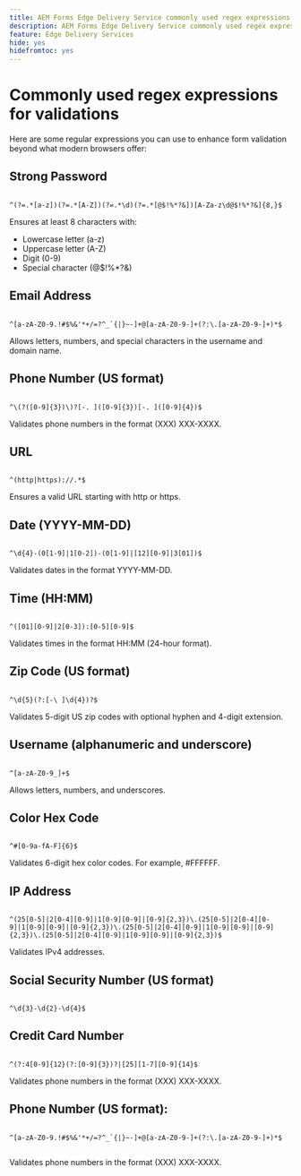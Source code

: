 ```yaml
---
title: AEM Forms Edge Delivery Service commonly used regex expressions for validating form fields
description: AEM Forms Edge Delivery Service commonly used regex expressions for validating form fields
feature: Edge Delivery Services
hide: yes
hidefromtoc: yes
---
```


# Commonly used regex expressions for validations

Here are some regular expressions you can use to enhance form validation beyond what modern browsers offer:

## Strong Password

```regex 

^(?=.*[a-z])(?=.*[A-Z])(?=.*\d)(?=.*[@$!%*?&])[A-Za-z\d@$!%*?&]{8,}$

```

Ensures at least 8 characters with:

* Lowercase letter (a-z)
* Uppercase letter (A-Z)
* Digit (0-9)
* Special character (@$!%*?&)


## Email Address


```regex 

^[a-zA-Z0-9.!#$%&'*+/=?^_`{|}~-]+@[a-zA-Z0-9-]+(?:\.[a-zA-Z0-9-]+)*$

```

Allows letters, numbers, and special characters in the username and domain name.


## Phone Number (US format)

```regex 

^\(?([0-9]{3})\)?[-. ]([0-9]{3})[-. ]([0-9]{4})$

```

Validates phone numbers in the format (XXX) XXX-XXXX.



## URL

```regex 

^(http|https)://.*$

```

Ensures a valid URL starting with http or https.



## Date (YYYY-MM-DD)

```regex 

^\d{4}-(0[1-9]|1[0-2])-(0[1-9]|[12][0-9]|3[01])$

```

Validates dates in the format YYYY-MM-DD.


## Time (HH:MM)

```regex 

^([01][0-9]|2[0-3]):[0-5][0-9]$

```

Validates times in the format HH:MM (24-hour format).


## Zip Code (US format)

```regex 

^\d{5}(?:[-\ ]\d{4})?$

```

Validates 5-digit US zip codes with optional hyphen and 4-digit extension.


## Username (alphanumeric and underscore)

```regex 

^[a-zA-Z0-9_]+$

```

Allows letters, numbers, and underscores.


## Color Hex Code

```regex 

^#[0-9a-fA-F]{6}$

```

Validates 6-digit hex color codes. For example, #FFFFFF.


## IP Address

```regex 

^(25[0-5]|2[0-4][0-9]|1[0-9][0-9]|[0-9]{2,3})\.(25[0-5]|2[0-4][0-9]|1[0-9][0-9]|[0-9]{2,3})\.(25[0-5]|2[0-4][0-9]|1[0-9][0-9]|[0-9]{2,3})\.(25[0-5]|2[0-4][0-9]|1[0-9][0-9]|[0-9]{2,3})$

```

Validates IPv4 addresses.



## Social Security Number (US format)

```regex 

^\d{3}-\d{2}-\d{4}$

```



## Credit Card Number

```regex 

^(?:4[0-9]{12}(?:[0-9]{3})?|[25][1-7][0-9]{14}$

```

Validates phone numbers in the format (XXX) XXX-XXXX.



## Phone Number (US format):

```regex 

^[a-zA-Z0-9.!#$%&'*+/=?^_`{|}~-]+@[a-zA-Z0-9-]+(?:\.[a-zA-Z0-9-]+)*$


```

Validates phone numbers in the format (XXX) XXX-XXXX.
